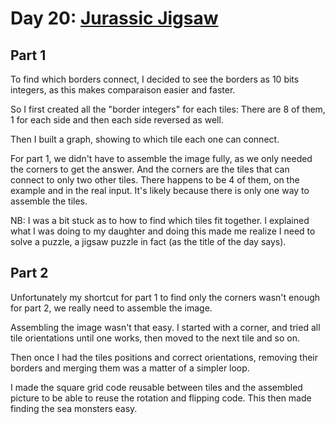 # Day 20: [Jurassic Jigsaw](https://adventofcode.com/2020/day/20)

## Part 1

To find which borders connect, I decided to see the borders as 10 bits integers, as this makes comparaison easier and faster.

So I first created all the "border integers" for each tiles: There are 8 of them, 1 for each side and then each side reversed as well.

Then I built a graph, showing to which tile each one can connect.

For part 1, we didn't have to assemble the image fully, as we only needed the corners to get the answer. And the corners are the tiles that can connect to only two other tiles. There happens to be 4 of them, on the example and in the real input. It's likely because there is only one way to assemble the tiles.

NB: I was a bit stuck as to how to find which tiles fit together. I explained what I was doing to my daughter and doing this made me realize I need to solve a puzzle, a jigsaw puzzle in fact (as the title of the day says).

## Part 2

Unfortunately my shortcut for part 1 to find only the corners wasn't enough for part 2, we really need to assemble the image.

Assembling the image wasn't that easy. I started with a corner, and tried all tile orientations until one works, then moved to the next tile and so on.

Then once I had the tiles positions and correct orientations, removing their borders and merging them was a matter of a simpler loop.

I made the square grid code reusable between tiles and the assembled picture to be able to reuse the rotation and flipping code. This then made finding the sea monsters easy.
